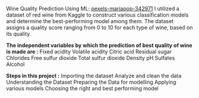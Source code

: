 Wine Quality Prediction Using ML:
[pexels-mariapop-342971](https://github.com/mrpaul017/Wine_quality_prediction/assets/145193843/8e351c0c-98d5-46a0-887d-229d17781a68) 
I utilized a dataset of red wine from Kaggle to construct various classification models and determine the best-performing model among them. The dataset assigns a quality score ranging from 0 to 10 for each type of wine, based on its quality.

**The independent variables by which the prediction of best quality of wine is made are :**
Fixed acidity
Volatile acidity
Citric acid
Residual sugar
Chlorides
Free sulfur dioxide
Total sulfur dioxide
Density
pH
Sulfates
Alcohol

**Steps in this project :**
Importing the dataset
Analyze and clean the data
Understanding the Dataset
Preparing the Data for modelling
Applying various models
Choosing the right and best performing model
